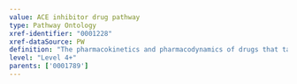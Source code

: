 ```yaml
---
value: ACE inhibitor drug pathway
type: Pathway Ontology
xref-identifier: "0001228"
xref-dataSource: PW
definition: "The pharmacokinetics and pharmacodynamics of drugs that target the angiotensin converting enzyme ACE. In the renin-angiotensin cascade, several bioactive peptides are derived from the precursor angiotensinogen. ACE converts angiotensin I to the potent angiotensin II. The various ACE inhibitors are grouped based on their molecular structure, the dicarboxylate-containing agents represent the largest group. Genetic variations can result in changes in drug availability and can cause differences in the response of the organism to the drug."
level: "Level 4+"
parents: ['0001789']
---
```

